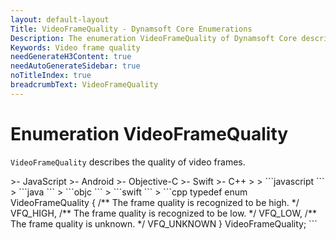 ```yaml
---
layout: default-layout
Title: VideoFrameQuality - Dynamsoft Core Enumerations
Description: The enumeration VideoFrameQuality of Dynamsoft Core describes the quality of video frames.
Keywords: Video frame quality
needGenerateH3Content: true
needAutoGenerateSidebar: true
noTitleIndex: true
breadcrumbText: VideoFrameQuality
---
```


# Enumeration VideoFrameQuality

`VideoFrameQuality` describes the quality of video frames.

<div class="sample-code-prefix template2"></div>
   >- JavaScript
   >- Android
   >- Objective-C
   >- Swift
   >- C++
   >
>
```javascript
```
>
```java
```
>
```objc
```
>
```swift
```
>
```cpp
typedef enum VideoFrameQuality {
   /** The frame quality is recognized to be high. */
   VFQ_HIGH,
   /** The frame quality is recognized to be low. */
   VFQ_LOW,
   /** The frame quality is unknown. */
   VFQ_UNKNOWN
} VideoFrameQuality;
```
